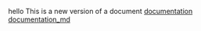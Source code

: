 hello
This is a new version of a document
[documentation](../documentations) 
[documentation_md](../documentations.md) 
